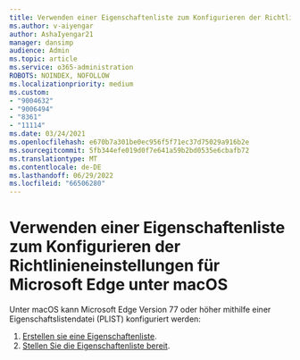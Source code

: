 ```yaml
---
title: Verwenden einer Eigenschaftenliste zum Konfigurieren der Richtlinieneinstellungen für Microsoft Edge unter macOS
ms.author: v-aiyengar
author: AshaIyengar21
manager: dansimp
audience: Admin
ms.topic: article
ms.service: o365-administration
ROBOTS: NOINDEX, NOFOLLOW
ms.localizationpriority: medium
ms.custom:
- "9004632"
- "9006494"
- "8361"
- "11114"
ms.date: 03/24/2021
ms.openlocfilehash: e670b7a301be0ec956f5f71ec37d75029a916b2e
ms.sourcegitcommit: 5fb344efe019d0f7e641a59b2bd0535e6cbafb72
ms.translationtype: MT
ms.contentlocale: de-DE
ms.lasthandoff: 06/29/2022
ms.locfileid: "66506280"
---
```

# <a name="use-a-property-list-to-configure-the-policy-settings-for-microsoft-edge-on-macos"></a>Verwenden einer Eigenschaftenliste zum Konfigurieren der Richtlinieneinstellungen für Microsoft Edge unter macOS

Unter macOS kann Microsoft Edge Version 77 oder höher mithilfe einer Eigenschaftslistendatei (PLIST) konfiguriert werden:

1. [Erstellen sie eine Eigenschaftenliste](https://go.microsoft.com/fwlink/?linkid=2134726).
1. [Stellen Sie die Eigenschaftenliste bereit](https://go.microsoft.com/fwlink/?linkid=2134727).
